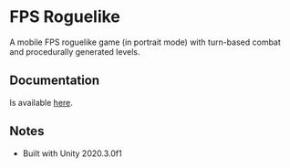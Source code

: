 # FPS Roguelike
A mobile FPS roguelike game (in portrait mode) with turn-based combat and procedurally generated levels.

## Documentation
Is available [here](https://delt06.github.io/fps-roguelike/).

## Notes
- Built with Unity 2020.3.0f1
